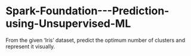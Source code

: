 # Spark-Foundation---Prediction-using-Unsupervised-ML
From the given ‘Iris’ dataset, predict the optimum number of clusters  and represent it visually. 
